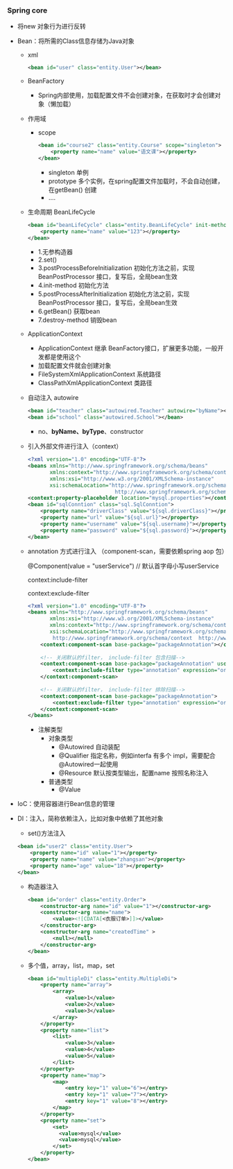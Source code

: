 ### Spring core

- 将new 对象行为进行反转

- Bean：将所需的Class信息存储为Java对象

  - xml

    ```xml
    <bean id="user" class="entity.User"></bean>
    ```

  - BeanFactory
    
    - Spring内部使用，加载配置文件不会创建对象，在获取时才会创建对象（懒加载）
    
  - 作用域

    - scope

      ```xml
      <bean id="course2" class="entity.Course" scope="singleton">
          <property name="name" value="语文课"></property>
      </bean>
      ```

      - singleton 单例
      - prototype 多个实例，在spring配置文件加载时，不会自动创建，在getBean() 创建
      - ....

  - 生命周期 BeanLifeCycle

    ```xml
    <bean id="beanLifeCycle" class="entity.BeanLifeCycle" init-method="init" destroy-method="destroy">
        <property name="name" value="123"></property>
    </bean>
    ```

    - 1.无参构造器
    - 2.set()
    - 3.postProcessBeforeInitialization 初始化方法之前，实现BeanPostProcessor 接口，复写后，全局bean生效
    - 4.init-method 初始化方法
    - 5.postProcessAfterInitialization 初始化方法之前，实现BeanPostProcessor 接口，复写后，全局bean生效
    - 6.getBean() 获取bean
    - 7.destroy-method 销毁bean

  - ApplicationContext
    - ApplicationContext 继承 BeanFactory接口，扩展更多功能，一般开发都是使用这个
    - 加载配置文件就会创建对象
    - FileSystemXmlApplicationContext 系统路径
    - ClassPathXmlApplicationContext 类路径
    
  - 自动注入 autowire

    ```xml
    <bean id="teacher" class="autowired.Teacher" autowire="byName"></bean>
    <bean id="school" class="autowired.School"></bean>
    ```

    - no、**byName、byType**、constructor

  - 引入外部文件进行注入（context）

    ```xml
    <?xml version="1.0" encoding="UTF-8"?>
    <beans xmlns="http://www.springframework.org/schema/beans"
           xmlns:context="http://www.springframework.org/schema/context"
           xmlns:xsi="http://www.w3.org/2001/XMLSchema-instance"
           xsi:schemaLocation="http://www.springframework.org/schema/beans http://www.springframework.org/schema/beans/spring-beans.xsd
                                http://www.springframework.org/schema/context  http://www.springframework.org/schema/context/spring-context.xsd">
    <context:property-placeholder location="mysql.properties"></context:property-placeholder>
    <bean id="sqlConntion" class="sql.SqlConntion">
        <property name="driverClass" value="${sql.driverClass}"></property>
        <property name="url" value="${sql.url}"></property>
        <property name="username" value="${sql.username}"></property>
        <property name="password" value="${sql.password}"></property>
    </bean>
    ```

  - annotation 方式进行注入 （component-scan，需要依赖spring aop 包）

    @Component(value = "userService")  // 默认首字母小写userService

    context:include-filter

    context:exclude-filter

    ```xml
    <?xml version="1.0" encoding="UTF-8"?>
    <beans xmlns="http://www.springframework.org/schema/beans"
           xmlns:xsi="http://www.w3.org/2001/XMLSchema-instance"
           xmlns:context="http://www.springframework.org/schema/context"
           xsi:schemaLocation="http://www.springframework.org/schema/beans http://www.springframework.org/schema/beans/spring-beans.xsd
            http://www.springframework.org/schema/context  http://www.springframework.org/schema/context/spring-context.xsd">
        <context:component-scan base-package="packageAnnotation"></context:component-scan>
        
        <!-- 关闭默认的filter， include-filter 包含扫描-->
        <context:component-scan base-package="packageAnnotation" use-default-filters="false">
            <context:include-filter type="annotation" expression="org.springframework.stereotype.Service"/>
        </context:component-scan>
        
        <!-- 关闭默认的filter， include-filter 排除扫描-->
        <context:component-scan base-package="packageAnnotation">
            <context:exclude-filter type="annotation" expression="org.springframework.stereotype.Controller"/>
        </context:component-scan>
    </beans>
    ```

    - 注解类型
      - 对象类型
        - @Autowired 自动装配
        - @Qualifier 指定名称，例如interfa 有多个 impl，需要配合@Autowired一起使用
        - @Resource 默认按类型输出，配置name 按照名称注入
      - 普通类型
        - @Value

- IoC：使用容器进行Bean信息的管理

- DI：注入，简称依赖注入，比如对象中依赖了其他对象

  - set()方法注入

  ```xml
  <bean id="user2" class="entity.User">
      <property name="id" value="1"></property>
      <property name="name" value="zhangsan"></property>
      <property name="age" value="18"></property>
  </bean>
  ```

  - 构造器注入

    ```xml
    <bean id="order" class="entity.Order">
        <constructor-arg name="id" value="1"></constructor-arg>
        <constructor-arg name="name">
            <value><![CDATA[<衣服订单>]]></value>
        </constructor-arg>
        <constructor-arg name="createdTime" >
            <null></null>
        </constructor-arg>
    </bean>
    ```

  - 多个值，array，list，map，set

    ```xml
    <bean id="multipleDi" class="entity.MultipleDi">
        <property name="array">
            <array>
                <value>1</value>
                <value>2</value>
                <value>3</value>
            </array>
        </property>
        <property name="list">
            <list>
                <value>3</value>
                <value>4</value>
                <value>5</value>
            </list>
        </property>
        <property name="map">
            <map>
                <entry key="1" value="6"></entry>
                <entry key="1" value="7"></entry>
                <entry key="1" value="8"></entry>
            </map>
        </property>
        <property name="set">
            <set>
              <value>mysql</value>
              <value>mysql</value>
            </set>
        </property>
    </bean>
    ```

